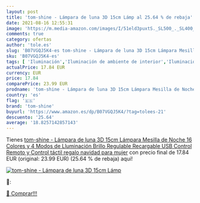 ```yaml
---
layout: post
title: 'tom-shine - Lámpara de luna 3D 15cm Lámp al 25.64 % de rebaja'
date: 2021-08-16 12:55:31
image: 'https://m.media-amazon.com/images/I/51eld3puxtS._SL500_._SL400_.jpg'
comments: true
category: ofertas
author: 'tole.es'
slug: 'B07VGQJ5K4-es tom-shine - Lámpara de luna 3D 15cm Lámpara Mesilla de...'
sku: 'B07VGQJ5K4-es'
tags: [ 'Iluminación','Iluminación de ambiente de interior','Iluminación de interior','Iluminación decorativa y para usos específicos de interior','Lámparas de interior','Lámparas de mesa','navidad','tom-shine', ]
actualPrice: 17.84 EUR
currency: EUR
price: 17.84
comparePrice: 23.99 EUR
prodname: 'tom-shine - Lámpara de luna 3D 15cm Lámpara Mesilla de Noche 16 Colores y 4 Modos de Lluminación Brillo Regulable Recargable USB Control Remoto y Control táctil regalo navidad para mujer'
country: 'es'
flag: '🇪🇸'
brand: 'tom-shine'
buyurl: 'https://www.amazon.es/dp/B07VGQJ5K4/?tag=tolees-21'
descuento: '25.64'
average: '18.8257142857143'
---
```


Tienes [tom-shine - Lámpara de luna 3D 15cm Lámpara Mesilla de Noche 16 Colores y 4 Modos de Lluminación Brillo Regulable Recargable USB Control Remoto y Control táctil regalo navidad para mujer](https://www.amazon.es/dp/B07VGQJ5K4/?tag=tolees-21) con precio final de  17.84 EUR (original: 23.99 EUR) (25.64 %  de rebaja) aqui!

[![tom-shine - Lámpara de luna 3D 15cm Lámp](https://m.media-amazon.com/images/I/51eld3puxtS._SL500_._SL400_.jpg)](https://www.amazon.es/dp/B07VGQJ5K4/?tag=tolees-21)

🔎:


[🛒 Comprar!!!](https://www.amazon.es/dp/B07VGQJ5K4/?tag=tolees-21)
